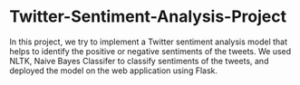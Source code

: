 # Twitter-Sentiment-Analysis-Project

In this project, we try to implement a Twitter sentiment analysis model that helps to identify the positive or negative sentiments of the tweets.
We used NLTK, Naive Bayes Classifer to classify sentiments of the tweets, and deployed the model on the web application using Flask.
